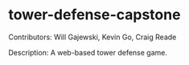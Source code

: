 # tower-defense-capstone
<p>Contributors: Will Gajewski, Kevin Go, Craig Reade<p>
<p>Description: A web-based tower defense game.<p>
